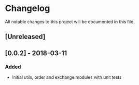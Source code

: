 # Changelog
All notable changes to this project will be documented in this file.


## [Unreleased]

## [0.0.2] - 2018-03-11
### Added
- Initial utils, order and exchange modules with unit tests